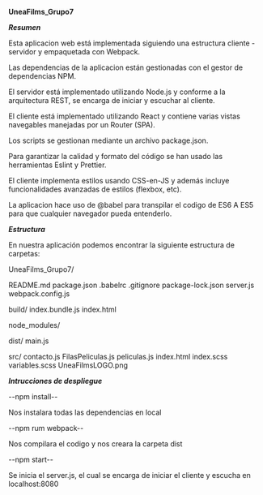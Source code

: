 **UneaFilms_Grupo7**

**_Resumen_**

Esta aplicacion web está implementada siguiendo una estructura cliente - servidor y empaquetada con Webpack.

Las dependencias de la aplicacion están gestionadas con el gestor de dependencias NPM.

El servidor está implementado utilizando Node.js y conforme a la arquitectura REST, se encarga de iniciar y escuchar al cliente.

El cliente está implementado utilizando React y contiene varias vistas navegables manejadas por un Router (SPA).

Los scripts se gestionan mediante un archivo package.json.

Para garantizar la calidad y formato del código se han usado las herramientas Eslint y Prettier.

El cliente implementa estilos usando CSS-en-JS y además incluye funcionalidades avanzadas de estilos (flexbox, etc).

La aplicacion hace uso de @babel para transpilar el codigo de ES6 A ES5 para que cualquier navegador pueda entenderlo.

**_Estructura_**

En nuestra aplicación podemos encontrar la siguiente estructura de carpetas:

UneaFilms_Grupo7/

README.md
package.json
.babelrc
.gitignore
package-lock.json
server.js
webpack.config.js

build/
index.bundle.js
index.html

node_modules/

dist/
main.js

src/
contacto.js
FilasPeliculas.js
peliculas.js
index.html
index.scss
variables.scss
UneaFilmsLOGO.png

**_Intrucciones de despliegue_**

--npm install--

Nos instalara todas las dependencias en local

--npm rum webpack--

Nos compilara el codigo y nos creara la carpeta dist

--npm start--

Se inicia el server.js, el cual se encarga de iniciar el cliente y escucha en localhost:8080
